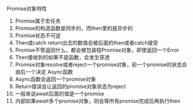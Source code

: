 Promise对象特性
1. Promise属于宏任务
2. Promise的构造函数是同步的，而then里的是异步的
3. Promise状态不可逆
4. Then或catch return出去的数值会被后面的then或者catch接受
5. Promise不管返回什么，都会被包装程Promise对象，即使返回一个Error
6. Then接收到的如果不是函数，会发生穿透
7. Promise对象resolve或者reject一个promise对象，前一个promise的状态会由后一个决定
Async函数
1. Async函数会返回一个promise对象
2. Return错误会让返回的promise对象状态为reject
3. 一般来说await后面的值是一个promise
4. 内部如果await多个promise对象，则会等所有promise完成后再执行then